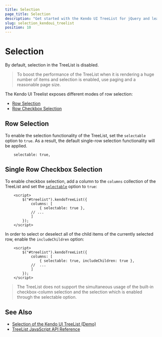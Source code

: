 ```yaml
---
title: Selection
page_title: Selection
description: "Get started with the Kendo UI TreeList for jQuery and learn how to configure its select functionality."
slug: selection_kendoui_treelist
position: 10
---
```


# Selection

By default, selection in the TreeList is disabled.

> To boost the performance of the TreeList when it is rendering a huge number of items and selection is enabled, use paging and a reasonable page size.

The Kendo UI Treelist exposes different modes of row selection:

* [Row Selection](#row-selection)
* [Row Checkbox Selection](#single-row-checkbox-selection)

## Row Selection

To enable the selection functionality of the TreeList, set the `selectable` option to `true`. As a result, the default single-row selection functionality will be applied.

```
    selectable: true,
```

## Single Row Checkbox Selection

To enable checkbox selection, add a column to the `columns` collection of the TreeList and set the [`selectable`](/api/javascript/ui/treelist/configuration/columns.selectable) option to `true`:
 
```
    <script>
        $("#treelist").kendoTreeList({
            columns: [
                { selectable: true },
            // ...
            ]
        });
    </script>
```
In order to select or deselect all of the child items of the currently selected row, enable the `includeChildren` option:

```
    <script>
        $("#treelist").kendoTreeList({
            columns: [
                { selectable: true, includeChildren: true },
            //  ...
            ]
        });
	</script>
```

> The TreeList does not support the simultaneous usage of the built-in checkbox-column selection and the selection which is enabled through the selectable option.

## See Also

* [Selection of the Kendo UI TreeList (Demo)](https://demos.telerik.com/kendo-ui/treelist/checkbox-selection)
* [TreeList JavaScript API Reference](/api/javascript/ui/treelist)
